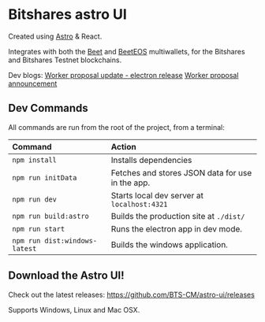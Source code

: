 # Bitshares astro UI

Created using [Astro](https://docs.astro.build) & React.

Integrates with both the [Beet](https://github.com/bitshares/beet) and [BeetEOS](https://github.com/beetapp/beeteos) multiwallets, for the Bitshares and Bitshares Testnet blockchains.

Dev blogs:
[Worker proposal update - electron release](https://hive.blog/hive-120117/@nftea.gallery/bitshares-astro-ui-worker-proposal-electron-release)
[Worker proposal announcement](https://hive.blog/hive-120117/@nftea.gallery/bitshares-astro-ui-development-worker-proposal)

## Dev Commands

All commands are run from the root of the project, from a terminal:

| Command                   | Action                                           |
| :------------------------ | :----------------------------------------------- |
| `npm install`             | Installs dependencies                            |
| `npm run initData`        | Fetches and stores JSON data for use in the app. |
| `npm run dev`             | Starts local dev server at `localhost:4321`      |
| `npm run build:astro`     | Builds the production site at `./dist/`          |
| `npm run start`           | Runs the electron app in dev mode.               |
| `npm run dist:windows-latest` | Builds the windows application.              |

## Download the Astro UI!

Check out the latest releases:
https://github.com/BTS-CM/astro-ui/releases

Supports Windows, Linux and Mac OSX.